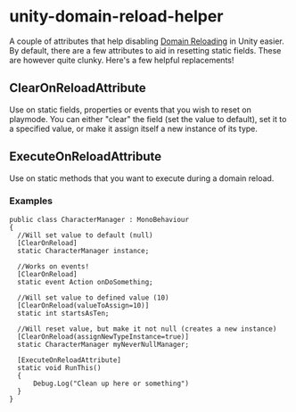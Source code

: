 # unity-domain-reload-helper
A couple of attributes that help disabling [Domain Reloading](https://docs.unity3d.com/2019.3/Documentation/Manual/DomainReloading.html) in Unity easier. By default, there are a few attributes to aid in resetting static fields. These are however quite clunky. Here's a few helpful replacements!

## ClearOnReloadAttribute
Use on static fields, properties or events that you wish to reset on playmode. You can either "clear" the field (set the value to default), set it to a specified value, or make it assign itself a new instance of its type.

## ExecuteOnReloadAttribute
Use on static methods that you want to execute during a domain reload. 

### Examples
```
public class CharacterManager : MonoBehaviour
{
  //Will set value to default (null)
  [ClearOnReload]
  static CharacterManager instance;
  
  //Works on events!
  [ClearOnReload]
  static event Action onDoSomething;
  
  //Will set value to defined value (10)
  [ClearOnReload(valueToAssign=10)]
  static int startsAsTen;
  
  //Will reset value, but make it not null (creates a new instance)
  [ClearOnReload(assignNewTypeInstance=true)]
  static CharacterManager myNeverNullManager;
  
  [ExecuteOnReloadAttribute]
  static void RunThis() 
  {
      Debug.Log("Clean up here or something")
  }
}
```
